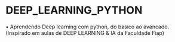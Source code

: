 # DEEP_LEARNING_PYTHON

• Aprendendo Deep learning com python, do basico ao avancado.  
(Inspirado em aulas de DEEP LEARNING & IA da Faculdade Fiap)

